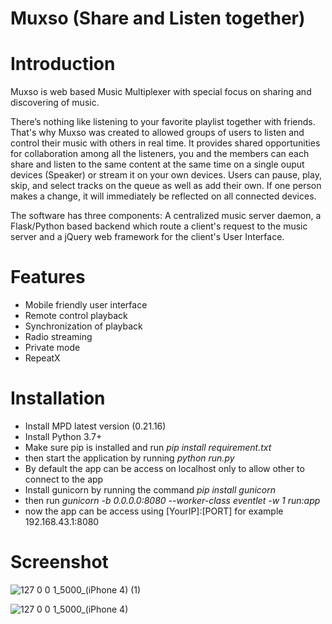 # Muxso (Share and Listen together)

# Introduction
Muxso is web based Music Multiplexer with special focus on sharing and discovering of music.

There’s nothing like listening to your favorite playlist together with friends. That's why Muxso was created to allowed groups of users to listen and control their music with others in real time. It provides shared opportunities for collaboration among all the listeners, you and the members can each share and listen to the same content at the same time on a single ouput devices (Speaker) or stream it on your own devices. Users can pause, play, skip, and select tracks on the queue as well as add their own. If one person makes a change, it will immediately be reflected on all connected devices.

The software has three components: A centralized music server daemon, a Flask/Python based backend which route a client's request to the music server and a jQuery web framework for the client's User Interface.

# Features
- Mobile friendly user interface
- Remote control playback
- Synchronization of playback
- Radio streaming
- Private mode
- RepeatX

# Installation
- Install MPD latest version (0.21.16)
- Install Python 3.7+
- Make sure pip is installed and run *pip install requirement.txt*
- then start the application by running *python run.py*
- By default the app can be access on localhost only to allow other to connect to the app
- Install gunicorn by running the command *pip install gunicorn*
- then run *gunicorn -b 0.0.0.0:8080 --worker-class eventlet -w 1 run:app*
- now the app can be access using [YourIP]:[PORT] for example 192.168.43.1:8080

# Screenshot
![127 0 0 1_5000_(iPhone 4) (1)](https://user-images.githubusercontent.com/87179125/127267384-c5a42a4d-64c2-482b-8b67-cf5e30e53e06.png)

![127 0 0 1_5000_(iPhone 4)](https://user-images.githubusercontent.com/87179125/127267394-3825be91-280c-400e-8309-18beabb55788.png)

